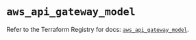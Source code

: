 # `aws_api_gateway_model`

Refer to the Terraform Registry for docs: [`aws_api_gateway_model`](https://registry.terraform.io/providers/hashicorp/aws/6.3.0/docs/resources/api_gateway_model).
